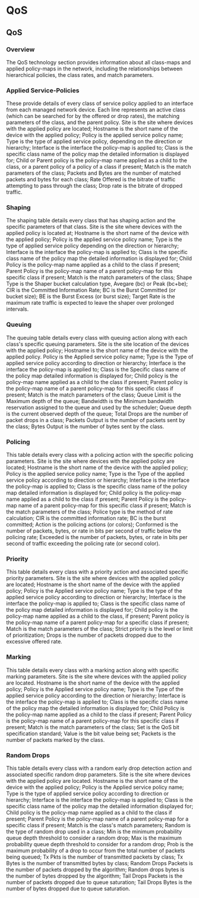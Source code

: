 # QoS

## QoS

### Overview

The QoS technology section provides information about all class-maps and
applied policy-maps in the network, including the relationships between
hierarchical policies, the class rates, and match parameters.

### Applied Service-Policies

These provide details of every class of service policy applied to an
interface from each managed network device. Each line represents an
active class (which can be searched for by the offered or drop rates),
the matching parameters of the class, and the parent policy. Site is the
site where devices with the applied policy are located; Hostname is the
short name of the device with the applied policy; Policy is the applied
service policy name; Type is the type of applied service policy,
depending on the direction or hierarchy; Interface is the interface the
policy-map is applied to; Class is the specific class name of the policy
map the detailed information is displayed for; Child or Parent policy is
the policy-map name applied as a child to the class, or a parent policy
of a policy of a class if present; Match is the match parameters of the
class; Packets and Bytes are the number of matched packets and bytes for
each class; Rate Offered is the bitrate of traffic attempting to pass
through the class; Drop rate is the bitrate of dropped traffic.

### Shaping

The shaping table details every class that has shaping action and the
specific parameters of that class. Site is the site where devices with
the applied policy is located at; Hostname is the short name of the
device with the applied policy; Policy is the applied service policy
name; Type is the type of applied service policy depending on the
direction or hierarchy; Interface is the interface the policy-map is
applied to; Class is the specific class name of the policy map the
detailed information is displayed for; Child Policy is the policy-map
name applied as a child to the class if present; Parent Policy is the
policy-map name of a parent policy-map for this specific class if
present; Match is the match parameters of the class; Shape Type is the
Shaper bucket calculation type, Avegare (bc) or Peak (bc+be); CIR is the
Committed Information Rate; BC is the Burst Committed (or bucket size);
BE is the Burst Excess (or burst size); Target Rate is the maximum rate
traffic is expected to leave the shaper over prolonged intervals.

### Queuing

The queuing table details every class with queuing action along with
each class's specific queuing parameters. Site is the site location of
the devices with the applied policy; Hostname is the short name of the
device with the applied policy. Policy is the Applied service policy
name; Type is the Type of applied service policy according to direction
or hierarchy; Interface is the interface the policy-map is applied to;
Class is the Specific class name of the policy map detailed information
is displayed for; Child policy is the policy-map name applied as a child
to the class if present; Parent policy is the policy-map name of a
parent policy-map for this specific class if present; Match is the match
parameters of the class; Queue Limit is the Maximum depth of the queue;
Bandwidth is the Minimum bandwidth reservation assigned to the queue and
used by the scheduler; Queue depth is the current observed depth of the
queue; Total Drops are the number of packet drops in a class; Packets
Output is the number of packets sent by the class; Bytes Output is the
number of bytes sent by the class.

### Policing

This table details every class with a policing action with the specific
policing parameters. Site is the site where devices with the applied
policy are located; Hostname is the short name of the device with the
applied policy; Policy is the applied service policy name; Type is the
Type of the applied service policy according to direction or hierarchy;
Interface is the interface the policy-map is applied to; Class is the
specific class name of the policy map detailed information is displayed
for; Child policy is the policy-map name applied as a child to the class
if present; Parent Policy is the policy-map name of a parent policy-map
for this specific class if present; Match is the match parameters of the
class; Police type is the method of rate calculation; CIR is the
committed information rate; BC is the burst committed; Action is the
policing actions (or colors); Conformed is the number of packets, bytes,
or rate in bits per second of traffic below the policing rate; Exceeded
is the number of packets, bytes, or rate in bits per second of traffic
exceeding the policing rate (or second color).

### Priority

This table details every class with a priority action and associated
specific priority parameters. Site is the site where devices with the
applied policy are located; Hostname is the short name of the device
with the applied policy; Policy is the Applied service policy name; Type
is the type of the applied service policy according to direction or
hierarchy; Interface is the interface the policy-map is applied to;
Class is the specific class name of the policy map detailed information
is displayed for; Child policy is the policy-map name applied as a child
to the class, if present; Parent policy is the policy-map name of a
parent policy-map for a specific class if present; Match is the match
parameters of the class; Strict priority is the level or limit of
prioritization; Drops is the number of packets dropped due to the
excessive offered rate.

### Marking

This table details every class with a marking action along with specific
marking parameters. Site is the site where devices with the applied
policy are located. Hostname is the short name of the device with the
applied policy; Policy is the Applied service policy name; Type is the
Type of the applied service policy according to the direction or
hierarchy; Interface is the interface the policy-map is applied to;
Class is the specific class name of the policy map the detailed
information is displayed for; Child Policy is the policy-map name
applied as a child to the class if present; Parent Policy is the
policy-map name of a parent policy-map for this specific class if
present; Match is the match parameters of the class; Set is the QoS bit
specification standard; Value is the bit value being set; Packets is the
number of packets marked by the class.

### Random Drops

This table details every class with a random early drop detection action
and associated specific random drop parameters. Site is the site where
devices with the applied policy are located. Hostname is the short name
of the device with the applied policy; Policy is the Applied service
policy name; Type is the type of applied service policy according to
direction or hierarchy; Interface is the interface the policy-map is
applied to; Class is the specific class name of the policy map the
detailed information displayed for; Child policy is the policy-map name
applied as a child to the class if present; Parent Policy is the
policy-map name of a parent policy-map for a specific class if present;
Match is the class's match parameters; Random is the type of random drop
used in a class; Min is the minimum probability queue depth threshold to
consider a random drop; Max is the maximum probability queue depth
threshold to consider for a random drop; Prob is the maximum probability
of a drop to occur from the total number of packets being queued; Tx
Pkts is the number of transmitted packets by class; Tx Bytes is the
number of transmitted bytes by class; Random Drops Packets is the number
of packets dropped by the algorithm; Random drops bytes is the number of
bytes dropped by the algorithm; Tail Drops Packets is the number of
packets dropped due to queue saturation; Tail Drops Bytes is the number
of bytes dropped due to queue saturation.
